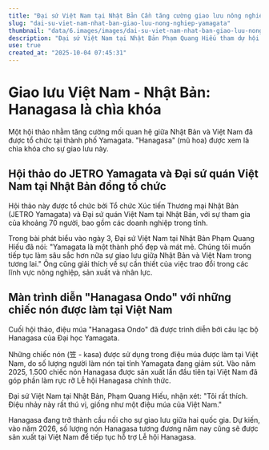 ```yaml
---
title: "Đại sứ Việt Nam tại Nhật Bản Cần tăng cường giao lưu nông nghiệp, sản xuất, nhân lực ở Yamagata"
slug: "dai-su-viet-nam-nhat-ban-giao-luu-nong-nghiep-yamagata"
thumbnail: "data/6.images/images/dai-su-viet-nam-nhat-ban-giao-luu-nong-nghiep-yamagata.webp"
description: "Đại sứ Việt Nam tại Nhật Bản Phạm Quang Hiếu tham dự hội thảo tại Yamagata, nhấn mạnh tầm quan trọng của việc tăng cường trao đổi về nông nghiệp, sản xuất, nhân lực và vai trò của chiếc nón Hanagasa."
use: true
created_at: "2025-10-04 07:45:31"
---
```


# Giao lưu Việt Nam - Nhật Bản: Hanagasa là chìa khóa

Một hội thảo nhằm tăng cường mối quan hệ giữa Nhật Bản và Việt Nam đã được tổ chức tại thành phố Yamagata. "Hanagasa" (mũ hoa) được xem là chìa khóa cho sự giao lưu này.

## Hội thảo do JETRO Yamagata và Đại sứ quán Việt Nam tại Nhật Bản đồng tổ chức

Hội thảo này được tổ chức bởi Tổ chức Xúc tiến Thương mại Nhật Bản (JETRO Yamagata) và Đại sứ quán Việt Nam tại Nhật Bản, với sự tham gia của khoảng 70 người, bao gồm các doanh nghiệp trong tỉnh.

Trong bài phát biểu vào ngày 3, Đại sứ Việt Nam tại Nhật Bản Phạm Quang Hiếu đã nói: "Yamagata là một thành phố đẹp và mát mẻ. Chúng tôi muốn tiếp tục làm sâu sắc hơn nữa sự giao lưu giữa Nhật Bản và Việt Nam trong tương lai." Ông cũng giải thích về sự cần thiết của việc trao đổi trong các lĩnh vực nông nghiệp, sản xuất và nhân lực.

## Màn trình diễn "Hanagasa Ondo" với những chiếc nón được làm tại Việt Nam

Cuối hội thảo, điệu múa "Hanagasa Ondo" đã được trình diễn bởi câu lạc bộ Hanagasa của Đại học Yamagata.

Những chiếc nón (笠 - kasa) được sử dụng trong điệu múa được làm tại Việt Nam, do số lượng người làm nón tại tỉnh Yamagata đang giảm sút. Vào năm 2025, 1.500 chiếc nón Hanagasa được sản xuất lần đầu tiên tại Việt Nam đã góp phần làm rực rỡ Lễ hội Hanagasa chính thức.

Đại sứ Việt Nam tại Nhật Bản, Phạm Quang Hiếu, nhận xét:
"Tôi rất thích. Điệu nhảy này rất thú vị, giống như một điệu múa của Việt Nam."

Hanagasa đang trở thành cầu nối cho sự giao lưu giữa hai quốc gia. Dự kiến, vào năm 2026, số lượng nón Hanagasa tương đương năm nay cũng sẽ được sản xuất tại Việt Nam để tiếp tục hỗ trợ Lễ hội Hanagasa.